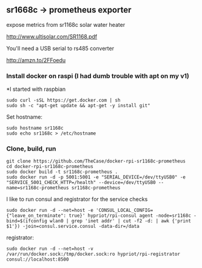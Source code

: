 ## sr1668c -> prometheus exporter

expose metrics from sr1168c solar water heater

http://www.ultisolar.com/SR1168.pdf

You'll need a USB serial to rs485 converter

http://amzn.to/2FFoedu


### Install docker on raspi (I had dumb trouble with apt on my v1)
\*I started with raspbian

```
sudo curl -sSL https://get.docker.com | sh
sudo sh -c "apt-get update && apt-get -y install git"
```

Set hostname:
```
sudo hostname sr1168c 
sudo echo sr1168c > /etc/hostname
```

### Clone, build, run
```
git clone https://github.com/TheCase/docker-rpi-sr1168c-prometheus
cd docker-rpi-sr1168c-prometheus
sudo docker build -t sr1168c-prometheus .
sudo docker run -d -p 5001:5001 -e "SERIAL_DEVICE=/dev/ttyUSB0" -e "SERVICE_5001_CHECK_HTTP=/health" --device=/dev/ttyUSB0 --name=sr1168c-prometheus sr1168c-prometheus
```

I like to run consul and registrator for the service checks
```
sudo docker run -d --net=host -e 'CONSUL_LOCAL_CONFIG={"leave_on_terminate": true}' hypriot/rpi-consul agent -node=sr1168c -bind=$(ifconfig wlan0 | grep 'inet addr' | cut -f2 -d: | awk {'print $1'}) -join=consul.service.consul -data-dir=/data
```

registrator:
```
sudo docker run -d --net=host -v /var/run/docker.sock:/tmp/docker.sock:ro hypriot/rpi-registrator consul://localhost:8500
```

